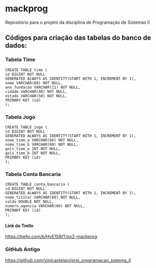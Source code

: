 # mackprog
Repositório para o projeto da disciplina de Programação de Sistemas II

## Códigos para criação das tabelas do banco de dados:

### Tabela Time
```
CREATE TABLE time (
id BIGINT NOT NULL
GENERATED ALWAYS AS IDENTITY(START WITH 1, INCREMENT BY 1),
nome VARCHAR(60) NOT NULL,
ano_fundacao VARCHAR(11) NOT NULL,
cidade VARCHAR(80) NOT NULL,
estado VARCHAR(50) NOT NULL,
PRIMARY KEY (id)
);
```

### Tabela Jogo
```
CREATE TABLE jogo (
id BIGINT NOT NULL
GENERATED ALWAYS AS IDENTITY(START WITH 1, INCREMENT BY 1),
nome_time_a VARCHAR(60) NOT NULL,
nome_time_b VARCHAR(60) NOT NULL,
gols_time_a INT NOT NULL,
gols_time_b INT NOT NULL,
PRIMARY KEY (id)
);
```

### Tabela Conta Bancaria
```
CREATE TABLE conta_bancaria (
id BIGINT NOT NULL
GENERATED ALWAYS AS IDENTITY(START WITH 1, INCREMENT BY 1),
nome_titular VARCHAR(60) NOT NULL,
saldo DOUBLE NOT NULL,
numero_agencia VARCHAR(60) NOT NULL,
PRIMARY KEY (id)
);
```

#### Link do Trello
https://trello.com/b/HvE1S8tT/ps2-mackprog

### GitHub Antigo
https://github.com/vinicastelani/proj_programacao_sistema_II
